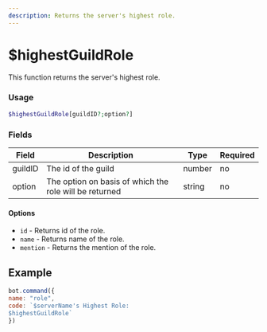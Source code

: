 ```yaml
---
description: Returns the server's highest role.
---
```


# $highestGuildRole

This function returns the server's highest role.

### Usage

```php
$highestGuildRole[guildID?;option?]
```

### Fields

| Field   | Description                                            | Type   | Required |
| ------- | ------------------------------------------------------ | ------ | -------- |
| guildID | The id of the guild                                    | number | no       |
| option  | The option on basis of which the role will be returned | string | no       |

#### Options

* `id` - Returns id of the role.
* `name` - Returns name of the role.
* `mention` - Returns the mention of the role.

## Example

```javascript
bot.command({
name: "role", 
code: `$serverName's Highest Role:
$highestGuildRole`
})
```
